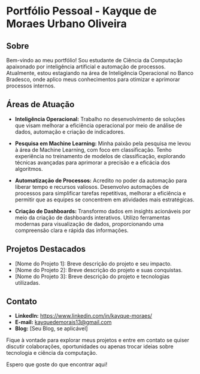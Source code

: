 # Portfólio Pessoal - Kayque de Moraes Urbano Oliveira

## Sobre

Bem-vindo ao meu portfólio! Sou estudante de Ciência da Computação apaixonado por inteligência artificial e automação de processos. Atualmente, estou estagiando na área de Inteligência Operacional no Banco Bradesco, onde aplico meus conhecimentos para otimizar e aprimorar processos internos.

## Áreas de Atuação

- **Inteligência Operacional:** Trabalho no desenvolvimento de soluções que visam melhorar a eficiência operacional por meio de análise de dados, automação e criação de indicadores.

- **Pesquisa em Machine Learning:** Minha paixão pela pesquisa me levou à área de Machine Learning, com foco em classificação. Tenho experiência no treinamento de modelos de classificação, explorando técnicas avançadas para aprimorar a precisão e a eficácia dos algoritmos.

- **Automatização de Processos:** Acredito no poder da automação para liberar tempo e recursos valiosos. Desenvolvo automações de processos para simplificar tarefas repetitivas, melhorar a eficiência e permitir que as equipes se concentrem em atividades mais estratégicas.

- **Criação de Dashboards:** Transformo dados em insights acionáveis por meio da criação de dashboards interativos. Utilizo ferramentas modernas para visualização de dados, proporcionando uma compreensão clara e rápida das informações.

## Projetos Destacados

- [Nome do Projeto 1]: Breve descrição do projeto e seu impacto.
- [Nome do Projeto 2]: Breve descrição do projeto e suas conquistas.
- [Nome do Projeto 3]: Breve descrição do projeto e tecnologias utilizadas.

## Contato

- **LinkedIn:** https://www.linkedin.com/in/kayque-moraes/
- **E-mail:** kayquedemorais13@gmail.com
- **Blog:** [Seu Blog, se aplicável]

Fique à vontade para explorar meus projetos e entre em contato se quiser discutir colaborações, oportunidades ou apenas trocar ideias sobre tecnologia e ciência da computação.

Espero que goste do que encontrar aqui!
